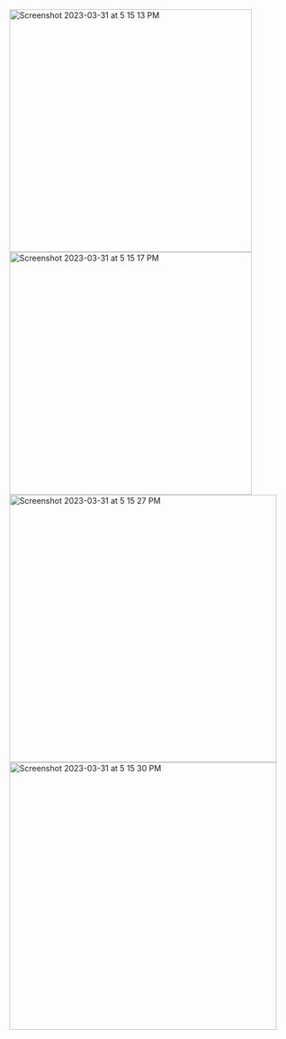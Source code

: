 <img width="431" alt="Screenshot 2023-03-31 at 5 15 13 PM" src="https://user-images.githubusercontent.com/121867955/229111801-3fcdb3ed-82b7-4510-8227-f704426fbf1f.png">
<img width="431" alt="Screenshot 2023-03-31 at 5 15 17 PM" src="https://user-images.githubusercontent.com/121867955/229111828-bd50f7d5-1428-4234-aa24-d71cf8bc03f8.png">

<img width="475" alt="Screenshot 2023-03-31 at 5 15 27 PM" src="https://user-images.githubusercontent.com/121867955/229111840-9decee43-3821-4aab-a917-ce1570f51fd5.png">
<img width="475" alt="Screenshot 2023-03-31 at 5 15 30 PM" src="https://user-images.githubusercontent.com/121867955/229111849-cbb29bc1-0f2f-4d2b-853c-df580fc4675d.png">
